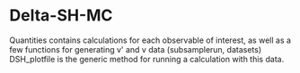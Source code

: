 # Delta-SH-MC

Quantities contains calculations for each observable of interest, as well as a few functions for generating v' and v data (subsamplerun, datasets)
DSH_plotfile is the generic method for running a calculation with this data. 
